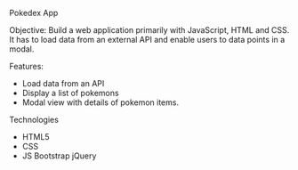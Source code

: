 Pokedex App

Objective:
Build a web application primarily with JavaScript, HTML and CSS. It has to load data from an external API and enable users to data points in a modal.

Features:
- Load data from an API
- Display a list of pokemons
- Modal view with details of pokemon items.

Technologies
- HTML5
- CSS
- JS Bootstrap jQuery
